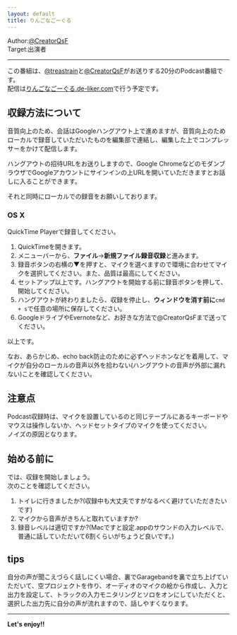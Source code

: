 ```yaml
---
layout: default
title: りんごなごーぐる
---
```


Author:[@CreatorQsF](http://f.9en.co/?move=mainSns)  
Target:出演者

---

この番組は、[@treastrain](http://treastrain.jp)と[@CreatorQsF](http://f.9en.co/?move=mainSns)がお送りする20分のPodcast番組です。  
配信は[りんごなごーぐる.de-liker.com](https://りんごなごーぐる.de-liker.com)で行う予定です。

## 収録方法について

音質向上のため、会話はGoogleハングアウト上で進めますが、音質向上のためローカルで録音していただいたものを編集部で連結し、編集した上でコンプレッサーをかけて配信します。

ハングアウトの招待URLをお送りしますので、Google ChromeなどのモダンブラウザでGoogleアカウントにサインインの上URLを開いていただきますとお話しに入ることができます。

それと同時にローカルでの録音をお願いしております。

### OS X

QuickTime Playerで録音してください。

1. QuickTimeを開きます。
2. メニューバーから、**ファイル**→**新規ファイル録音収録**と進みます。
3. 録音ボタンの右横の▼を押すと、マイクを選べますので環境に合わせてマイクを選択してください。また、品質は最高にしてください。
4. セットアップ以上です。ハングアウトを開始する前に録音ボタンを押して、開始してください。
5. ハングアウトが終わりましたら、収録を停止し、**ウィンドウを消す前に**`cmd + s`で任意の場所に保存してください。
6. GoogleドライブやEvernoteなど、お好きな方法で@CreatorQsFまで送ってください。

以上です。

なお、あらかじめ、echo back防止のために必ずヘッドホンなどを着用して、マイクが自分のローカルの音声以外を拾わない(ハングアウトの音声が外部に漏れない)ことを確認してください。

## 注意点

Podcast収録時は、マイクを設置しているのと同じテーブルにあるキーボードやマウスは操作しないか、ヘッドセットタイプのマイクを使ってください。  
ノイズの原因となります。

## 始める前に

では、収録を開始しましょう。  
次のことを確認してください。

1. トイレに行きましたか?(収録中も大丈夫ですがなるべく避けていただきたいです)
2. マイクから音声がきちんと取れていますか?
3. 録音レベルは適切ですか?(Macですと設定.appのサウンドの入力レベルで、普通に話していただいて6割くらいがちょうど良いです。)

## tips

自分の声が聞こえづらく話しにくい場合、裏でGaragebandを裏で立ち上げていただいて、空プロジェクトを作り、オーディオのマイクの絵から作成し、入力と出力を設定して、トラックの入力モニタリングとソロをオンにしていただくと、選択した出力先に自分の声が流れますので、話しやすくなります。

---

**Let's enjoy!!**
